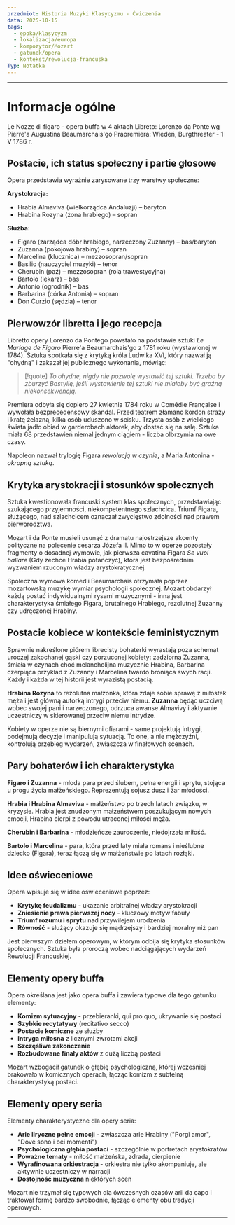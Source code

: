 ```yaml
---
przedmiot: Historia Muzyki Klasycyzmu - Ćwiczenia
data: 2025-10-15
tags:
  - epoka/klasycyzm
  - lokalizacja/europa
  - kompozytor/Mozart
  - gatunek/opera
  - kontekst/rewolucja-francuska
Typ: Notatka
---
```

---
# Informacje ogólne 
Le Nozze di figaro - opera buffa w 4 aktach
Libreto: Lorenzo da Ponte wg Pierre'a Augustina Beaumarchais'go
Prapremiera: Wiedeń, Burgthreater - 1 V 1786 r.
## **Postacie, ich status społeczny i partie głosowe**

Opera przedstawia wyraźnie zarysowane trzy warstwy społeczne:

**Arystokracja:**

- Hrabia Almaviva (wielkorządca Andaluzji) – baryton
- Hrabina Rozyna (żona hrabiego) – sopran

**Służba:**

- Figaro (zarządca dóbr hrabiego, narzeczony Zuzanny) – bas/baryton
- Zuzanna (pokojowa hrabiny) – sopran
- Marcelina (klucznica) – mezzosopran/sopran
- Basilio (nauczyciel muzyki) – tenor
- Cherubin (paź) – mezzosopran (rola trawestycyjna)
- Bartolo (lekarz) – bas
- Antonio (ogrodnik) – bas
- Barbarina (córka Antonia) – sopran
- Don Curzio (sędzia) – tenor

## **Pierwowzór libretta i jego recepcja**

Libretto opery Lorenzo da Pontego powstało na podstawie sztuki *Le Mariage de Figaro* Pierre'a Beaumarchais'go z 1781 roku (wystawionej w 1784). Sztuka spotkała się z krytyką króla Ludwika XVI, który nazwał ją "ohydną" i zakazał jej publicznego wykonania, mówiąc:
>[!quote]
>*To ohydne, nigdy nie pozwolę wystawić tej sztuki. 
>Trzeba by zburzyć Bastylię, jeśli wystawienie tej sztuki nie miałoby być groźną niekonsekwencją.*

Premiera odbyła się dopiero 27 kwietnia 1784 roku w Comédie Française i wywołała bezprecedensowy skandal. Przed teatrem złamano kordon straży i kratę żelazną, kilka osób uduszono w ścisku. Trzysta osób z wielkiego świata jadło obiad w garderobach aktorek, aby dostać się na salę. Sztuka miała 68 przedstawień niemal jednym ciągiem - liczba olbrzymia na owe czasy.

Napoleon nazwał trylogię Figara *rewolucją w czynie*, a Maria Antonina - *okropną sztuką*.

## **Krytyka arystokracji i stosunków społecznych**

Sztuka kwestionowała francuski system klas społecznych, przedstawiając szukającego przyjemności, niekompetentnego szlachcica. Triumf Figara, służącego, nad szlachcicem oznaczał zwycięstwo zdolności nad prawem pierworodztwa.

Mozart i da Ponte musieli usunąć z dramatu najostrzejsze akcenty polityczne na polecenie cesarza Józefa II. Mimo to w operze pozostały fragmenty o dosadnej wymowie, jak pierwsza cavatina Figara *Se vuol ballare* (Gdy zechce Hrabia potańczyć), która jest bezpośrednim wyzwaniem rzuconym władzy arystokratycznej.

Społeczna wymowa komedii Beaumarchais otrzymała poprzez mozartowską muzykę wymiar psychologii społecznej. Mozart obdarzył każdą postać indywidualnymi rysami muzycznymi - inna jest charakterystyka śmiałego Figara, brutalnego Hrabiego, rezolutnej Zuzanny czy udręczonej Hrabiny.

## **Postacie kobiece w kontekście feministycznym**

Sprawnie nakreślone piórem librecisty bohaterki wyrastają poza schemat uroczej zakochanej gąski czy porzuconej kobiety: zadziorna Zuzanna, śmiała w czynach choć melancholijna muzycznie Hrabina, Barbarina czerpiąca przykład z Zuzanny i Marcelina twardo broniąca swych racji. Każdy i każda w tej historii jest wyrazistą postacią.

**Hrabina Rozyna** to rezolutna małżonka, która zdaje sobie sprawę z miłostek męża i jest główną autorką intrygi przeciw niemu. **Zuzanna** będąc uczciwą wobec swojej pani i narzeczonego, odrzuca awanse Almavivy i aktywnie uczestniczy w skierowanej przeciw niemu intrydze.

Kobiety w operze nie są biernymi ofiarami - same projektują intrygi, podejmują decyzje i manipulują sytuacją. To one, a nie mężczyźni, kontrolują przebieg wydarzeń, zwłaszcza w finałowych scenach.

## **Pary bohaterów i ich charakterystyka**

**Figaro i Zuzanna** - młoda para przed ślubem, pełna energii i sprytu, stojąca u progu życia małżeńskiego. Reprezentują sojusz dusz i żar młodości.

**Hrabia i Hrabina Almaviva** - małżeństwo po trzech latach związku, w kryzysie. Hrabia jest znudzonym małżeństwem poszukującym nowych emocji, Hrabina cierpi z powodu utraconej miłości męża.

**Cherubin i Barbarina** - młodzieńcze zauroczenie, niedojrzała miłość.

**Bartolo i Marcelina** - para, która przed laty miała romans i nieślubne dziecko (Figara), teraz łączą się w małżeństwie po latach rozłąki.

## **Idee oświeceniowe**

Opera wpisuje się w idee oświeceniowe poprzez:

- **Krytykę feudalizmu** - ukazanie arbitralnej władzy arystokracji
- **Zniesienie prawa pierwszej nocy** - kluczowy motyw fabuły
- **Triumf rozumu i sprytu** nad przywilejem urodzenia
- **Równość** - służący okazuje się mądrzejszy i bardziej moralny niż pan

Jest pierwszym dziełem operowym, w którym odbija się krytyka stosunków społecznych. Sztuka była proroczą wobec nadciągających wydarzeń Rewolucji Francuskiej.

## **Elementy opery buffa**

Opera określana jest jako opera buffa i zawiera typowe dla tego gatunku elementy:

- **Komizm sytuacyjny** - przebieranki, qui pro quo, ukrywanie się postaci
- **Szybkie recytatywy** (recitativo secco)
- **Postacie komiczne** ze służby
- **Intryga miłosna** z licznymi zwrotami akcji
- **Szczęśliwe zakończenie**
- **Rozbudowane finały aktów** z dużą liczbą postaci

Mozart wzbogacił gatunek o głębię psychologiczną, której wcześniej brakowało w komicznych operach, łącząc komizm z subtelną charakterystyką postaci.

## **Elementy opery seria**

Elementy charakterystyczne dla opery seria:

- **Arie liryczne pełne emocji** - zwłaszcza arie Hrabiny ("Porgi amor", "Dove sono i bei momenti")
- **Psychologiczna głębia postaci** - szczególnie w portretach arystokratów
- **Poważne tematy** - miłość małżeńska, zdrada, cierpienie
- **Wyrafinowana orkiestracja** - orkiestra nie tylko akompaniuje, ale aktywnie uczestniczy w narracji
- **Dostojność muzyczna** niektórych scen

Mozart nie trzymał się typowych dla ówczesnych czasów arii da capo i traktował formę bardzo swobodnie, łącząc elementy obu tradycji operowych.

---
